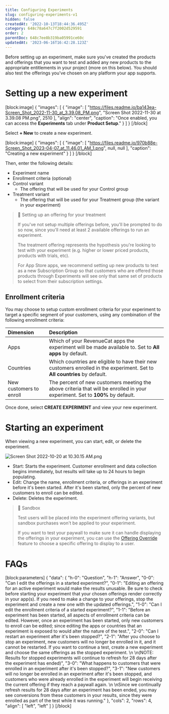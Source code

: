 ```yaml
---
title: Configuring Experiments
slug: configuring-experiments-v1
hidden: false
createdAt: '2022-10-13T18:44:36.495Z'
category: 648c78a647c7f2002d529591
order: 2
parentDoc: 648c7ee8b319ba05991ce60c
updatedAt: '2023-06-16T16:42:28.123Z'
---
```

Before setting up an experiment, make sure you've created the products and offerings that you want to test and added any new products to the appropriate entitlements in your project (more on this below). You should also test the offerings you've chosen on any platform your app supports.

# Setting up a new experiment

[block:image]
{
  "images": [
    {
      "image": [
        "https://files.readme.io/ba143ea-Screen_Shot_2022-11-30_at_3.39.08_PM.png",
        "Screen Shot 2022-11-30 at 3.39.08 PM.png",
        2510
      ],
      "align": "center",
      "caption": "Once enabled, you can access the **Experiments** tab under **Product Setup**."
    }
  ]
}
[/block]

Select **+ New** to create a new experiment.

[block:image]
{
  "images": [
    {
      "image": [
        "https://files.readme.io/970b88e-Screen_Shot_2023-04-07_at_11.46.01_AM_1.png",
        null,
        null
      ],
      "caption": "Creating a new experiment"
    }
  ]
}
[/block]

Then, enter the following details:

- Experiment name
- Enrollment criteria (optional)
- Control variant
  - The offering that will be used for your Control group
- Treatment variant
  - The offering that will be used for your Treatment group (the variant in your experiment)

> 📘 Setting up an offering for your treatment
> 
> If you've not setup multiple offerings before, you'll be prompted to do so now, since you'll need at least 2 available offerings to run an experiment.
> 
> The treatment offering represents the hypothesis you're looking to test with your experiment (e.g. higher or lower priced products, products with trials, etc).
> 
> For App Store apps, we recommend setting up new products to test as a new Subscription Group so that customers who are offered those products through Experiments will see only that same set of products to select from their subscription settings.

## Enrollment criteria

You may choose to setup custom enrollment criteria for your experiment to target a specific segment of your customers, using any combination of the following enrollment criteria:

| Dimension               | Description                                                                                                                   |
| :---------------------- | :---------------------------------------------------------------------------------------------------------------------------- |
| Apps                    | Which of your RevenueCat apps the experiment will be made available to. Set to **All apps** by default.                       |
| Countries               | Which countries are eligible to have their new customers enrolled in the experiment. Set to **All countries** by default.     |
| New customers to enroll | The percent of new customers meeting the above criteria that will be enrolled in your experiment. Set to **100%** by default. |

Once done, select **CREATE EXPERIMENT** and view your new experiment.

# Starting an experiment

When viewing a new experiment, you can start, edit, or delete the experiment.

![](https://files.readme.io/3e6f895-Screen_Shot_2022-10-20_at_10.30.15_AM.png "Screen Shot 2022-10-20 at 10.30.15 AM.png")



- Start: Starts the experiment. Customer enrollment and data collection begins immediately, but results will take up to 24 hours to begin populating.
- Edit: Change the name, enrollment criteria, or offerings in an experiment before it's been started. After it's been started, only the percent of new customers to enroll can be edited.
- Delete: Deletes the experiment.

> 🚧 Sandbox
> 
> Test users will be placed into the experiment offering variants, but sandbox purchases won't be applied to your experiment.
> 
> If you want to test your paywall to make sure it can handle displaying the offerings in your experiment, you can use the [Offering Override](doc:offering-override) feature to choose a specific offering to display to a user.

# FAQs

[block:parameters]
{
  "data": {
    "h-0": "Question",
    "h-1": "Answer",
    "0-0": "Can I edit the offerings in a started experiment?",
    "0-1": "Editing an offering for an active experiment would make the results unusable. Be sure to check before starting your experiment that your chosen offerings render correctly in your app(s). If you need to make a change to your offerings, stop the experiment and create a new one with the updated offerings.",
    "1-0": "Can I edit the enrollment criteria of a started experiment?",
    "1-1": "Before an experiment has been started, all aspects of enrollment criteria can be edited. However, once an experiment has been started, only new customers to enroll can be edited; since editing the apps or countries that an experiment is exposed to would alter the nature of the test.",
    "2-0": "Can I restart an experiment after it's been stopped?",
    "2-1": "After you choose to stop an experiment, new customers will no longer be enrolled in it, and it cannot be restarted. If you want to continue a test, create a new experiment and choose the same offerings as the stopped experiment.  \n  \n(NOTE: Results for stopped experiments will continue to refresh for 28 days after the experiment has ended)",
    "3-0": "What happens to customers that were enrolled in an experiment after it's been stopped?",
    "3-1": "New customers will no longer be enrolled in an experiment after it's been stopped, and customers who were already enrolled in the experiment will begin receiving the current offering if they reach a paywall again.  \n  \nSince we continually refresh results for 28 days after an experiment has been ended, you may see conversions from these customers in your results, since they were enrolled as part of the test while it was running."
  },
  "cols": 2,
  "rows": 4,
  "align": [
    "left",
    "left"
  ]
}
[/block]